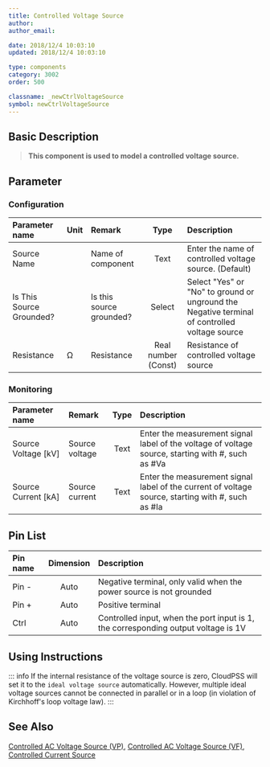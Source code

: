 ```yaml
---
title: Controlled Voltage Source
author: 
author_email:

date: 2018/12/4 10:03:10
updated: 2018/12/4 10:03:10

type: components
category: 3002
order: 500

classname: _newCtrlVoltageSource
symbol: newCtrlVoltageSource
---
```

## Basic Description


> **This component is used to model a controlled voltage source.**

## Parameter
### Configuration
| Parameter name | Unit | Remark | Type | Description |
| :--- | :--- | :--- | :--: | :--- |
| Source Name |  | Name of component | Text | Enter the name of controlled voltage source. (Default) |
| Is This Source Grounded? |  | Is this source grounded? | Select | Select "Yes" or "No" to ground or unground the Negative terminal of controlled voltage source |
| Resistance | Ω | Resistance | Real number (Const)  | Resistance of controlled voltage source |

### Monitoring
| Parameter name | Remark | Type | Description |
| :--- | :--- | :--: | :--- |
| Source Voltage \[kV\] | Source voltage | Text | Enter the measurement signal label of the voltage of voltage source, starting with #, such as #Va |
| Source Current \[kA\] | Source current | Text | Enter the measurement signal label of the current of voltage source, starting with #, such as #Ia |


## Pin List

| Pin name | Dimension | Description |
| :--- | :--:  | :--- |
| Pin - | Auto | Negative terminal, only valid when the power source is not grounded |
| Pin + | Auto | Positive terminal |
| Ctrl | Auto | Controlled input, when the port input is 1, the corresponding output voltage is 1V |

## Using Instructions

::: info
If the internal resistance of the voltage source is zero, CloudPSS will set it to the `ideal voltage source` automatically. However, multiple ideal voltage sources cannot be connected in parallel or in a loop (in violation of Kirchhoff's loop voltage law).
:::


## See Also

[Controlled AC Voltage Source (VP)](comp_newCtrlVPAcVoltageSource.md), [Controlled AC Voltage Source (VF)](comp_newCtrlAcVoltageSource.md), [Controlled Current Source](comp_newCtrlCurrentSource.md)
